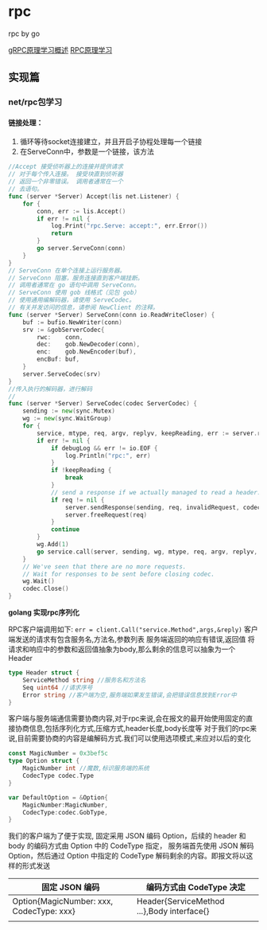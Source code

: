 # rpc
rpc by go

[gRPC原理学习概述](./gRPC学习.md)
[RPC原理学习](./rpc原理学习.md)
## 实现篇

### net/rpc包学习

#### 链接处理：
1. 循环等待socket连接建立，并且开启子协程处理每一个链接
2. 在ServeConn中，参数是一个链接，该方法
```go
//Accept 接受侦听器上的连接并提供请求
// 对于每个传入连接。 接受块直到侦听器
// 返回一个非零错误。 调用者通常在一个
// 去语句。
func (server *Server) Accept(lis net.Listener) {
	for {
		conn, err := lis.Accept()
		if err != nil {
			log.Print("rpc.Serve: accept:", err.Error())
			return
		}
		go server.ServeConn(conn)
	}
}
// ServeConn 在单个连接上运行服务器。
// ServeConn 阻塞，服务连接直到客户端挂断。
// 调用者通常在 go 语句中调用 ServeConn。
// ServeConn 使用 gob 线格式（见包 gob）
// 使用通用编解码器，请使用 ServeCodec。
// 有关并发访问的信息，请参阅 NewClient 的注释。
func (server *Server) ServeConn(conn io.ReadWriteCloser) {
	buf := bufio.NewWriter(conn)
	srv := &gobServerCodec{
		rwc:    conn,
		dec:    gob.NewDecoder(conn),
		enc:    gob.NewEncoder(buf),
		encBuf: buf,
	}
	server.ServeCodec(srv)
}
//传入执行的解码器，进行解码
// 
func (server *Server) ServeCodec(codec ServerCodec) {
	sending := new(sync.Mutex)
	wg := new(sync.WaitGroup)
	for {
		service, mtype, req, argv, replyv, keepReading, err := server.readRequest(codec)
		if err != nil {
			if debugLog && err != io.EOF {
				log.Println("rpc:", err)
			}
			if !keepReading {
				break
			}
			// send a response if we actually managed to read a header.
			if req != nil {
				server.sendResponse(sending, req, invalidRequest, codec, err.Error())
				server.freeRequest(req)
			}
			continue
		}
		wg.Add(1)
		go service.call(server, sending, wg, mtype, req, argv, replyv, codec)
	}
	// We've seen that there are no more requests.
	// Wait for responses to be sent before closing codec.
	wg.Wait()
	codec.Close()
}
```

**golang 实现rpc序列化**

RPC客户端调用如下:
`err = client.Call("service.Method",args,&reply)`
客户端发送的请求有包含服务名,方法名,参数列表
服务端返回的响应有错误,返回值
将请求和响应中的参数和返回值抽象为body,那么剩余的信息可以抽象为一个Header

```go
type Header struct {
	ServiceMethod string //服务名和方法名
	Seq uint64 //请求序号
	Error string //客户端为空,服务端如果发生错误,会把错误信息放到Error中
}
```


客户端与服务端通信需要协商内容,对于rpc来说,会在报文的最开始使用固定的直接协商信息,包括序列化方式,压缩方式,header长度,body长度等
对于我们的rpc来说,目前需要协商的内容是编解码方式.我们可以使用选项模式,来应对以后的变化

```go
const MagicNumber = 0x3bef5c
type Option struct {
	MagicNumber int //魔数,标识服务端的系统
	CodecType codec.Type
}

var DefaultOption = &Option{
	MagicNumber:MagicNumber,
	CodecType:codec.GobType,
}
```

我们的客户端为了便于实现,
固定采用 JSON 编码 Option，后续的 header 和 body 的编码方式由 Option 中的 CodeType 指定，
服务端首先使用 JSON 解码 Option，然后通过 Option 中指定的 CodeType 解码剩余的内容。即报文将以这样的形式发送

|   固定 JSON 编码   |  编码方式由 CodeType 决定    |
| ---- | ---- |
|  Option{MagicNumber: xxx, CodecType: xxx}  |  Header{ServiceMethod ...},Body interface{}   |
|      |      |
